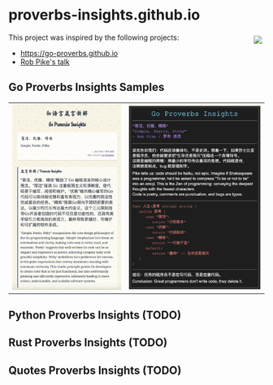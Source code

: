 # proverbs-insights.github.io
<img src="https://changkun.de/urlstat?mode=github&repo=proverbs-insights/proverbs-insights.github.io" align="right" style="margin: 5px; margin-bottom: 20px;" />

This project was inspired by the following projects:

- https://go-proverbs.github.io
- [Rob Pike's talk](https://www.youtube.com/watch?v=PAAkCSZUG1c)

## Go Proverbs Insights Samples

<table>
  <tr>
    <td>
      <img src="https://github.com/proverbs-insights/proverbs-insights.github.io/blob/main/assets/images/Simple-Poetic-Pithy-Proverbs.png" alt="Samples 1" style="width: 100%;">
    </td>
    <td>
      <img src="https://github.com/proverbs-insights/proverbs-insights.github.io/blob/main/assets/images/Simple-Poetic-Pithy-Insight.png" alt="Samples 2" style="width: 100%;">
    </td>
  </tr>
</table>

## Python Proverbs Insights (TODO)

## Rust Proverbs Insights (TODO)

## Quotes Proverbs Insights (TODO)
